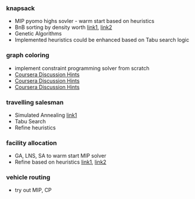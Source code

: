 
### knapsack
- MIP pyomo highs sovler - warm start based on heuristics
- BnB sorting by density worth [link1](https://www.coursera.org/learn/discrete-optimization/discussions/forums/Wb2eLVxAEea-8wq_-anwpw/threads/xFOBKnQqEe-RBQ7SFl3aqw), [link2](https://www.coursera.org/learn/discrete-optimization/discussions/forums/Wb2eLVxAEea-8wq_-anwpw/threads/ZRZXhsNsEeywCxJsGlAdXQ)
- Genetic Algorithms
- Implemented heuristics could be enhanced based on Tabu search logic

### graph coloring
- implement constraint programming solver from scratch
- [Coursera Discussion Hints](https://www.coursera.org/learn/discrete-optimization/discussions/forums/R8Z6rVxEEea-8wq_-anwpw/threads/EKeqEnpMEe2RnwrIxQ9Aww)
- [Coursera Discussion Hints](https://www.coursera.org/learn/discrete-optimization/discussions/forums/R8Z6rVxEEea-8wq_-anwpw/threads/Yng7SR_zEeeuuQ7tmHEh3A)
- [Coursera Discussion Hints](https://www.coursera.org/learn/discrete-optimization/discussions/forums/R8Z6rVxEEea-8wq_-anwpw/threads/GRG50YLJEemecQplhNkpvg)

### travelling salesman
- Simulated Annealing [link1](https://www.coursera.org/learn/discrete-optimization/discussions/forums/A-Z2EFxGEeaB5hKc0EEGkQ/threads/JrMdKrcrEemEzwqUFmtkBg)
- Tabu Search
- Refine heuristics

### facility allocation
- GA, LNS, SA to warm start MIP solver
- Refine based on heuristics [link1](https://www.coursera.org/learn/discrete-optimization/discussions/forums/jHh3hVxGEeaB5hKc0EEGkQ/threads/CAyCA_aDEe6ihBJ8rUtP0Q), [link2](https://www.coursera.org/learn/discrete-optimization/discussions/forums/jHh3hVxGEeaB5hKc0EEGkQ/threads/hQXCrCerEeuZ9Q5xsF_ZCQ)

### vehicle routing
- try out MIP, CP